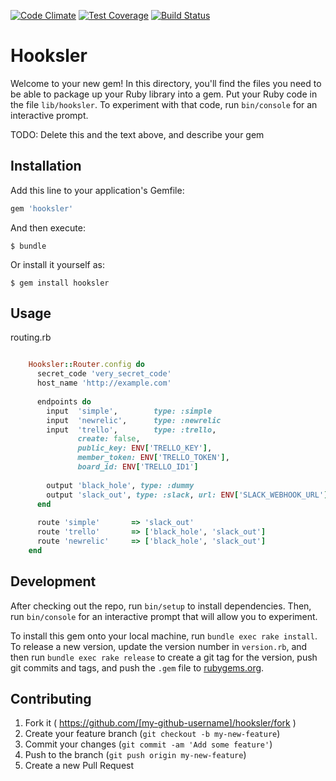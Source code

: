 [![Code Climate](https://codeclimate.com/github/hooksler/hooksler/badges/gpa.svg)](https://codeclimate.com/github/hooksler/hooksler)
[![Test Coverage](https://codeclimate.com/github/hooksler/hooksler/badges/coverage.svg)](https://codeclimate.com/github/hooksler/hooksler/coverage)
[![Build Status](https://travis-ci.org/hooksler/hooksler.svg?branch=master)](https://travis-ci.org/hooksler/hooksler)

# Hooksler

Welcome to your new gem! In this directory, you'll find the files you need to be able to package up your Ruby library into a gem. Put your Ruby code in the file `lib/hooksler`. To experiment with that code, run `bin/console` for an interactive prompt.

TODO: Delete this and the text above, and describe your gem

## Installation

Add this line to your application's Gemfile:

```ruby
gem 'hooksler'
```

And then execute:

    $ bundle

Or install it yourself as:

    $ gem install hooksler

## Usage


routing.rb


```ruby

    Hooksler::Router.config do
      secret_code 'very_secret_code'
      host_name 'http://example.com'
    
      endpoints do
        input  'simple',        type: :simple
        input  'newrelic',      type: :newrelic
        input  'trello',        type: :trello,
               create: false,
               public_key: ENV['TRELLO_KEY'],
               member_token: ENV['TRELLO_TOKEN'],
               board_id: ENV['TRELLO_ID1']
    
        output 'black_hole', type: :dummy
        output 'slack_out', type: :slack, url: ENV['SLACK_WEBHOOK_URL'], channel: '#test'
      end
    
      route 'simple'       => 'slack_out'
      route 'trello'       => ['black_hole', 'slack_out']
      route 'newrelic'     => ['black_hole', 'slack_out']
    end

```


## Development

After checking out the repo, run `bin/setup` to install dependencies. Then, run `bin/console` for an interactive prompt that will allow you to experiment.

To install this gem onto your local machine, run `bundle exec rake install`. To release a new version, update the version number in `version.rb`, and then run `bundle exec rake release` to create a git tag for the version, push git commits and tags, and push the `.gem` file to [rubygems.org](https://rubygems.org).

## Contributing

1. Fork it ( https://github.com/[my-github-username]/hooksler/fork )
2. Create your feature branch (`git checkout -b my-new-feature`)
3. Commit your changes (`git commit -am 'Add some feature'`)
4. Push to the branch (`git push origin my-new-feature`)
5. Create a new Pull Request
